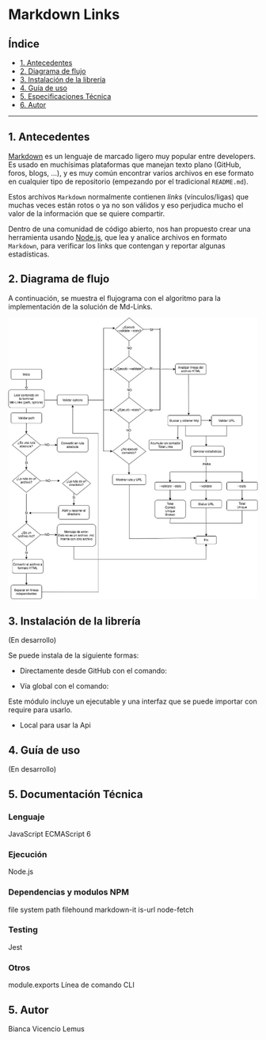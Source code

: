 # Markdown Links

## Índice

* [1. Antecedentes](#1-antecedentes)
* [2. Diagrama de flujo](#2-diagrama-de-flujo)
* [3. Instalación de la librería](#3-instalación-de-la-librería)
* [4. Guía de uso](#4-guía-de-uso)
* [5. Especificaciones Técnica](#5-documentación-técnica)
* [6. Autor](#6-autor)

***

## 1. Antecedentes

[Markdown](https://es.wikipedia.org/wiki/Markdown) es un lenguaje de marcado
ligero muy popular entre developers. Es usado en muchísimas plataformas que
manejan texto plano (GitHub, foros, blogs, ...), y es muy común
encontrar varios archivos en ese formato en cualquier tipo de repositorio
(empezando por el tradicional `README.md`).

Estos archivos `Markdown` normalmente contienen _links_ (vínculos/ligas) que
muchas veces están rotos o ya no son válidos y eso perjudica mucho el valor de
la información que se quiere compartir.

Dentro de una comunidad de código abierto, nos han propuesto crear una
herramienta usando [Node.js](https://nodejs.org/), que lea y analice archivos
en formato `Markdown`, para verificar los links que contengan y reportar
algunas estadísticas.



## 2. Diagrama de flujo

A continuación, se muestra el flujograma con el algoritmo para la implementación de la solución de Md-Links.

![flujograma](https://raw.githubusercontent.com/vicencio-tech/SCL012-MD-Links-/master/img/flujograma%20Md-Links.jpg)

## 3. Instalación de la librería

(En desarrollo)

Se puede instala de la siguiente formas:

- Directamente desde GitHub con el comando:

- Vía global con el comando:

Este módulo incluye un ejecutable y una interfaz que se puede importar con require para usarlo.

- Local para usar la Api


## 4. Guía de uso
(En desarrollo)

## 5. Documentación Técnica

### Lenguaje
JavaScript ECMAScript 6

### Ejecución
Node.js

### Dependencias y modulos NPM
file system
path
filehound
markdown-it
is-url
node-fetch

### Testing
Jest 

### Otros
module.exports
Línea de comando CLI

## 5. Autor
Bianca Vicencio Lemus




